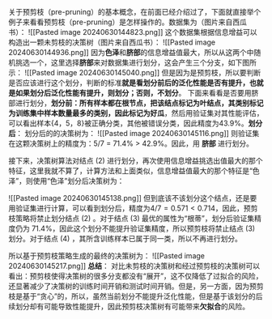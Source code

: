 关于预剪枝（pre-pruning）的基本概念，在前面已经介绍过了，下面就直接举个例子来看看预剪枝（pre-pruning）是怎样操作的。数据集为（图片来自西瓜书）：
![[Pasted image 20240630144823.png]]
这个数据集根据信息增益可以构造出一颗未剪枝的决策树（图片来自西瓜书）：
![[Pasted image 20240630144936.png]]
因为**色泽**和**脐部**的信息增益值最大，所以从这两个中随机挑选一个，这里选择**脐部**来对数据集进行划分，这会产生三个分支，如下图所示：
![[Pasted image 20240630145040.png]]
但是因为是预剪枝，所以要判断是否应该进行这个划分，判断的标准**就是看划分前后的泛化性能是否有提升，也就是如果划分后泛化性能有提升，则划分；否则，不划分**。 下面来看看是否要用脐部进行划分，**划分前：所有样本都在根节点，把该结点标记为叶结点，其类别标记为训练集中样本数量最多的类别，因此标记为好瓜**，然后用验证集对其性能评估，可以看出样本{4，5，8}被正确分类，其他被错误分类，因此精度为43.9%。**划分后**： 划分后的的决策树为：
![[Pasted image 20240630145116.png]]
则验证集在这颗决策树上的精度为：5/7 = 71.4% > 42.9%。因此，用 **脐部** 进行划分。

接下来，决策树算法对结点 (2) 进行划分，再次使用信息增益挑选出值最大的那个特征，这里我就不算了，计算方法和上面类似，信息增益值最大的那个特征是“色泽”，则使用“色泽”划分后决策树为：

![[Pasted image 20240630145138.png]]
但到底该不该划分这个结点，还是要用验证集进行计算，可以看到划分后，精度为$4/7=0.571<0.714$，因此，预剪枝策略将禁止划分结点 (2) 。对于结点 (3) 最优的属性为“根蒂”，划分后验证集精度仍为 $71.4\%$，因此这个划分不能提升验证集精度，所以预剪枝将禁止结点 (3) 划分。对于结点 (4) ，其所含训练样本已属于同一类，所以不再进行划分。

所以基于预剪枝策略生成的最终的决策树为：
![[Pasted image 20240630145217.png]]
**总结**： 对比未剪枝的决策树和经过预剪枝的决策树可以看出：预剪枝使得决策树的很多分支都没有“展开”，这不仅降低了过拟合的风险，还显著减少了决策树的训练时间开销和测试时间开销。但是，另一方面，因为预剪枝是基于“贪心”的，所以，虽然当前划分不能提升泛化性能，但是基于该划分的后续划分却有可能导致性能提升，因此预剪枝决策树有可能带来**欠拟合**的风险。

